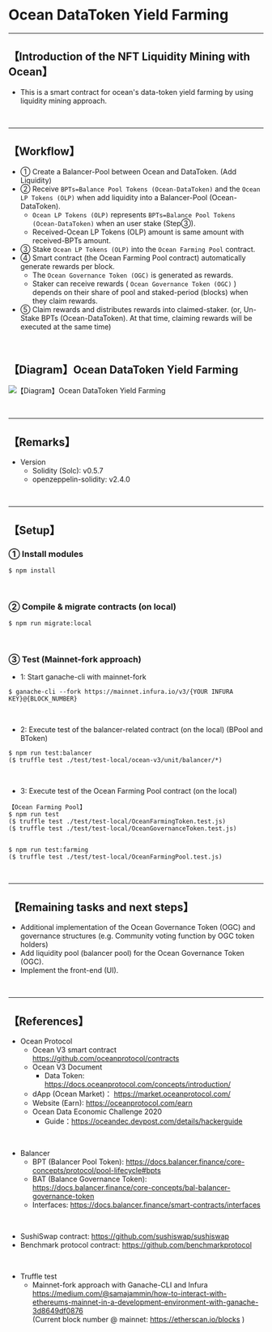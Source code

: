 # Ocean DataToken Yield Farming

***
## 【Introduction of the NFT Liquidity Mining with Ocean】
- This is a smart contract for ocean's data-token yield farming by using liquidity mining approach.

&nbsp;

***

## 【Workflow】
- ① Create a Balancer-Pool between Ocean and DataToken. (Add Liquidity)
- ② Receive `BPTs=Balance Pool Tokens (Ocean-DataToken)` and the `Ocean LP Tokens (OLP)` when add liquidity into a Balancer-Pool (Ocean-DataToken).
  - `Ocean LP Tokens (OLP)` represents `BPTs=Balance Pool Tokens (Ocean-DataToken)` when an user stake (Step③).
  - Received-Ocean LP Tokens (OLP) amount is same amount with received-BPTs amount.
- ③ Stake `Ocean LP Tokens (OLP)` into the `Ocean Farming Pool` contract.
- ④ Smart contract (the Ocean Farming Pool contract) automatically generate rewards per block.
  - The `Ocean Governance Token (OGC)` is generated as rewards.  
  - Staker can receive rewards ( `Ocean Governance Token (OGC)` ) depends on their share of pool and staked-period (blocks) when they claim rewards.
- ⑤ Claim rewards and distributes rewards into claimed-staker. (or, Un-Stake BPTs (Ocean-DataToken). At that time, claiming rewards will be executed at the same time)

&nbsp;

## 【Diagram】Ocean DataToken Yield Farming
![【Diagram】Ocean DataToken Yield Farming](https://user-images.githubusercontent.com/19357502/105047881-3da58880-5aae-11eb-854a-460f5efef1ac.jpg)

&nbsp;

***

## 【Remarks】
- Version
  - Solidity (Solc): v0.5.7
  - openzeppelin-solidity: v2.4.0

&nbsp;

***

## 【Setup】
### ① Install modules
```
$ npm install
```

<br>

### ② Compile & migrate contracts (on local)
```
$ npm run migrate:local
```

<br>

### ③ Test (Mainnet-fork approach)
- 1: Start ganache-cli with mainnet-fork
```
$ ganache-cli --fork https://mainnet.infura.io/v3/{YOUR INFURA KEY}@{BLOCK_NUMBER}
```

<br>

- 2: Execute test of the balancer-related contract (on the local)
(BPool and BToken)
```
$ npm run test:balancer
($ truffle test ./test/test-local/ocean-v3/unit/balancer/*)
```

<br>

- 3: Execute test of the Ocean Farming Pool contract (on the local)
```
【Ocean Farming Pool】
$ npm run test
($ truffle test ./test/test-local/OceanFarmingToken.test.js)
($ truffle test ./test/test-local/OceanGovernanceToken.test.js)


$ npm run test:farming
($ truffle test ./test/test-local/OceanFarmingPool.test.js)
```

<br>

***

## 【Remaining tasks and next steps】
- Additional implementation of the Ocean Governance Token (OGC) and governance structures (e.g. Community voting function by OGC token holders)
- Add liquidity pool (balancer pool) for the Ocean Governance Token (OGC).
- Implement the front-end (UI).


&nbsp;


***

## 【References】
- Ocean Protocol  
  - Ocean V3 smart contract  
https://github.com/oceanprotocol/contracts  
  - Ocean V3 Document
    - Data Token: https://docs.oceanprotocol.com/concepts/introduction/  
  - dApp (Ocean Market)： https://market.oceanprotocol.com/  
  - Website (Earn): https://oceanprotocol.com/earn  
  - Ocean Data Economic Challenge 2020
    - Guide：https://oceandec.devpost.com/details/hackerguide  

<br>

- Balancer
  - BPT (Balancer Pool Token): https://docs.balancer.finance/core-concepts/protocol/pool-lifecycle#bpts  
  - BAT (Balance Governance Token): https://docs.balancer.finance/core-concepts/bal-balancer-governance-token  
  - Interfaces: https://docs.balancer.finance/smart-contracts/interfaces  

<br>

- SushiSwap contract: https://github.com/sushiswap/sushiswap  
- Benchmark protocol contract: https://github.com/benchmarkprotocol  

<br>

- Truffle test
  - Mainnet-fork approach with Ganache-CLI and Infura   
https://medium.com/@samajammin/how-to-interact-with-ethereums-mainnet-in-a-development-environment-with-ganache-3d8649df0876    
(Current block number @ mainnet: https://etherscan.io/blocks )    
